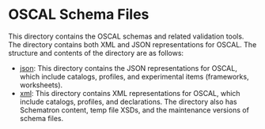 # OSCAL Schema Files

This directory contains the OSCAL schemas and related validation tools. The directory contains both XML and JSON representations for OSCAL. The structure and contents of the directory are as follows:

 * [json](json): This directory contains the JSON representations for OSCAL, which include catalogs, profiles, and experimental items (frameworks, worksheets).
 * [xml](xml): This directory contains XML representations for OSCAL, which include catalogs, profiles, and declarations. The directory also has Schematron content, temp file XSDs, and the maintenance versions of schema files.
